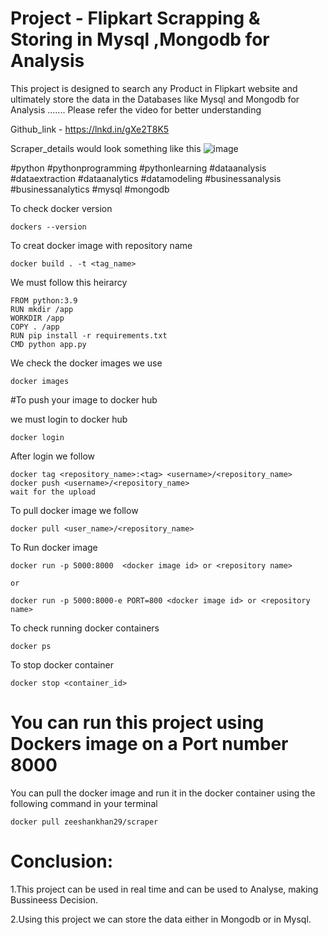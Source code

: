 # **Project** - Flipkart Scrapping & Storing in Mysql ,Mongodb for Analysis

This project is designed to search any Product in Flipkart website and ultimately store the data in the Databases like Mysql and Mongodb for Analysis ....... Please refer the video for better understanding

Github_link - https://lnkd.in/gXe2T8K5


Scraper_details would look something like this
![image](https://user-images.githubusercontent.com/95518247/199228695-84007d1b-96c6-4677-bb64-17c76ee3d7c5.png)



#python #pythonprogramming #pythonlearning #dataanalysis #dataextraction #dataanalytics #datamodeling #businessanalysis #businessanalytics #mysql #mongodb


To check docker version
```
dockers --version
```

To creat docker image with repository name
```
docker build . -t <tag_name>
```
We must follow this heirarcy
```
FROM python:3.9
RUN mkdir /app
WORKDIR /app
COPY . /app
RUN pip install -r requirements.txt
CMD python app.py
```
We check the docker images we use
```
docker images
```
#To push your image to docker hub

we must login to docker hub
```
docker login
```
After login we follow

```
docker tag <repository_name>:<tag> <username>/<repository_name> 
docker push <username>/<repository_name>
wait for the upload
```
To pull docker image we follow

```
docker pull <user_name>/<repository_name>
```

To Run docker image 

```
docker run -p 5000:8000  <docker image id> or <repository name>

or 

docker run -p 5000:8000-e PORT=800 <docker image id> or <repository name>

```
To check running docker containers
```
docker ps
```
To stop docker container

```
docker stop <container_id>

```


# **You can run this project using Dockers image on a Port number 8000**

You can pull the docker image and run it in the docker container using the following command 
in your terminal
```
docker pull zeeshankhan29/scraper

```




# **Conclusion:**

1.This project can be used in real time  and can be used to  Analyse, making Bussineess Decision.

2.Using this project we can store the data either in Mongodb or in Mysql.



